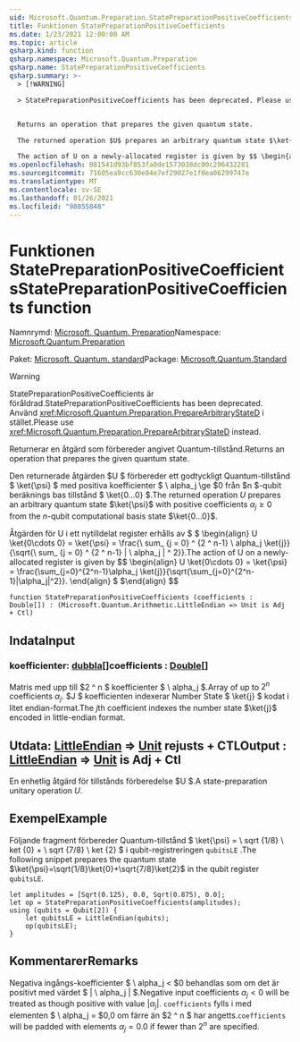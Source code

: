 ```yaml
---
uid: Microsoft.Quantum.Preparation.StatePreparationPositiveCoefficients
title: Funktionen StatePreparationPositiveCoefficients
ms.date: 1/23/2021 12:00:00 AM
ms.topic: article
qsharp.kind: function
qsharp.namespace: Microsoft.Quantum.Preparation
qsharp.name: StatePreparationPositiveCoefficients
qsharp.summary: >-
  > [!WARNING]

  > StatePreparationPositiveCoefficients has been deprecated. Please use <xref:Microsoft.Quantum.Preparation.PrepareArbitraryStateD> instead.


  Returns an operation that prepares the given quantum state.

  The returned operation $U$ prepares an arbitrary quantum state $\ket{\psi}$ with positive coefficients $\alpha_j\ge 0$ from the $n$-qubit computational basis state $\ket{0...0}$.

  The action of U on a newly-allocated register is given by $$ \begin{align} U \ket{0\cdots 0} = \ket{\psi} = \frac{\sum_{j=0}^{2^n-1}\alpha_j \ket{j}}{\sqrt{\sum_{j=0}^{2^n-1}|\alpha_j|^2}}. \end{align} $$
ms.openlocfilehash: 081541d93bf853fa0de1573038dc00c296432281
ms.sourcegitcommit: 71605ea9cc630e84e7ef29027e1f0ea06299747e
ms.translationtype: MT
ms.contentlocale: sv-SE
ms.lasthandoff: 01/26/2021
ms.locfileid: "98855848"
---
```

# <a name="statepreparationpositivecoefficients-function"></a><span data-ttu-id="165ab-102">Funktionen StatePreparationPositiveCoefficients</span><span class="sxs-lookup"><span data-stu-id="165ab-102">StatePreparationPositiveCoefficients function</span></span>

<span data-ttu-id="165ab-103">Namnrymd: [Microsoft. Quantum. Preparation](xref:Microsoft.Quantum.Preparation)</span><span class="sxs-lookup"><span data-stu-id="165ab-103">Namespace: [Microsoft.Quantum.Preparation](xref:Microsoft.Quantum.Preparation)</span></span>

<span data-ttu-id="165ab-104">Paket: [Microsoft. Quantum. standard](https://nuget.org/packages/Microsoft.Quantum.Standard)</span><span class="sxs-lookup"><span data-stu-id="165ab-104">Package: [Microsoft.Quantum.Standard](https://nuget.org/packages/Microsoft.Quantum.Standard)</span></span>


> [!WARNING]
> <span data-ttu-id="165ab-105">StatePreparationPositiveCoefficients är föråldrad.</span><span class="sxs-lookup"><span data-stu-id="165ab-105">StatePreparationPositiveCoefficients has been deprecated.</span></span> <span data-ttu-id="165ab-106">Använd <xref:Microsoft.Quantum.Preparation.PrepareArbitraryStateD> i stället.</span><span class="sxs-lookup"><span data-stu-id="165ab-106">Please use <xref:Microsoft.Quantum.Preparation.PrepareArbitraryStateD> instead.</span></span>

<span data-ttu-id="165ab-107">Returnerar en åtgärd som förbereder angivet Quantum-tillstånd.</span><span class="sxs-lookup"><span data-stu-id="165ab-107">Returns an operation that prepares the given quantum state.</span></span>

<span data-ttu-id="165ab-108">Den returnerade åtgärden $U $ förbereder ett godtyckligt Quantum-tillstånd $ \ket{\psi} $ med positiva koefficienter $ \ alpha_j \ge $0 från $n $-qubit beräknings bas tillstånd $ \ket{0...0} $.</span><span class="sxs-lookup"><span data-stu-id="165ab-108">The returned operation $U$ prepares an arbitrary quantum state $\ket{\psi}$ with positive coefficients $\alpha_j\ge 0$ from the $n$-qubit computational basis state $\ket{0...0}$.</span></span>

<span data-ttu-id="165ab-109">Åtgärden för U i ett nytilldelat register erhålls av $ $ \begin{align} U \ket{0\cdots 0} = \ket{\psi} = \frac{\ sum_ {j = 0} ^ {2 ^ n-1} \ alpha_j \ket{j}}{\sqrt{\ sum_ {j = 0} ^ {2 ^ n-1} | \ alpha_j | ^ 2}}.</span><span class="sxs-lookup"><span data-stu-id="165ab-109">The action of U on a newly-allocated register is given by $$ \begin{align} U \ket{0\cdots 0} = \ket{\psi} = \frac{\sum_{j=0}^{2^n-1}\alpha_j \ket{j}}{\sqrt{\sum_{j=0}^{2^n-1}|\alpha_j|^2}}.</span></span>
<span data-ttu-id="165ab-110">\end{align} $ $</span><span class="sxs-lookup"><span data-stu-id="165ab-110">\end{align} $$</span></span>

```qsharp
function StatePreparationPositiveCoefficients (coefficients : Double[]) : (Microsoft.Quantum.Arithmetic.LittleEndian => Unit is Adj + Ctl)
```


## <a name="input"></a><span data-ttu-id="165ab-111">Indata</span><span class="sxs-lookup"><span data-stu-id="165ab-111">Input</span></span>

### <a name="coefficients--double"></a><span data-ttu-id="165ab-112">koefficienter: [dubbla](xref:microsoft.quantum.lang-ref.double)[]</span><span class="sxs-lookup"><span data-stu-id="165ab-112">coefficients : [Double](xref:microsoft.quantum.lang-ref.double)[]</span></span>

<span data-ttu-id="165ab-113">Matris med upp till $2 ^ n $ koefficienter $ \ alpha_j $.</span><span class="sxs-lookup"><span data-stu-id="165ab-113">Array of up to $2^n$ coefficients $\alpha_j$.</span></span> <span data-ttu-id="165ab-114">$J $ koefficienten indexerar Number State $ \ket{j} $ kodat i litet endian-format.</span><span class="sxs-lookup"><span data-stu-id="165ab-114">The $j$th coefficient indexes the number state $\ket{j}$ encoded in little-endian format.</span></span>



## <a name="output--littleendian--unit--is-adj--ctl"></a><span data-ttu-id="165ab-115">Utdata: [LittleEndian](xref:Microsoft.Quantum.Arithmetic.LittleEndian) => [Unit](xref:microsoft.quantum.lang-ref.unit)  rejusts + CTL</span><span class="sxs-lookup"><span data-stu-id="165ab-115">Output : [LittleEndian](xref:Microsoft.Quantum.Arithmetic.LittleEndian) => [Unit](xref:microsoft.quantum.lang-ref.unit)  is Adj + Ctl</span></span>

<span data-ttu-id="165ab-116">En enhetlig åtgärd för tillstånds förberedelse $U $.</span><span class="sxs-lookup"><span data-stu-id="165ab-116">A state-preparation unitary operation $U$.</span></span>

## <a name="example"></a><span data-ttu-id="165ab-117">Exempel</span><span class="sxs-lookup"><span data-stu-id="165ab-117">Example</span></span>

<span data-ttu-id="165ab-118">Följande fragment förbereder Quantum-tillstånd $ \ket{\psi} = \ sqrt {1/8} \ ket {0} + \ sqrt {7/8} \ ket {2} $ i qubit-registreringen `qubitsLE` .</span><span class="sxs-lookup"><span data-stu-id="165ab-118">The following snippet prepares the quantum state $\ket{\psi}=\sqrt{1/8}\ket{0}+\sqrt{7/8}\ket{2}$ in the qubit register `qubitsLE`.</span></span>

```qsharp
let amplitudes = [Sqrt(0.125), 0.0, Sqrt(0.875), 0.0];
let op = StatePreparationPositiveCoefficients(amplitudes);
using (qubits = Qubit[2]) {
    let qubitsLE = LittleEndian(qubits);
    op(qubitsLE);
}
```

## <a name="remarks"></a><span data-ttu-id="165ab-119">Kommentarer</span><span class="sxs-lookup"><span data-stu-id="165ab-119">Remarks</span></span>

<span data-ttu-id="165ab-120">Negativa ingångs-koefficienter $ \ alpha_j < $0 behandlas som om det är positivt med värdet $ | \ alpha_j | $.</span><span class="sxs-lookup"><span data-stu-id="165ab-120">Negative input coefficients $\alpha_j < 0$ will be treated as though positive with value $|\alpha_j|$.</span></span> <span data-ttu-id="165ab-121">`coefficients` fylls i med elementen $ \ alpha_j = $0,0 om färre än $2 ^ n $ har angetts.</span><span class="sxs-lookup"><span data-stu-id="165ab-121">`coefficients` will be padded with elements $\alpha_j = 0.0$ if fewer than $2^n$ are specified.</span></span>